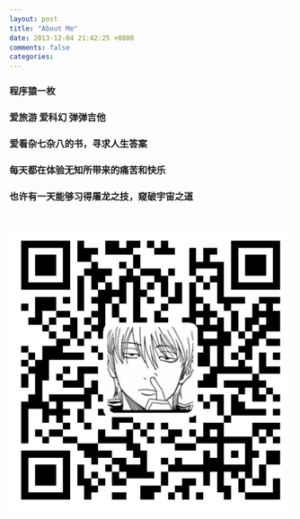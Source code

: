 ```yaml
---
layout: post
title: "About Me"
date: 2013-12-04 21:42:25 +0800
comments: false
categories: 
---
```

### 程序猿一枚
### 爱旅游 爱科幻 弹弹吉他 
### 爱看杂七杂八的书，寻求人生答案
### 每天都在体验无知所带来的痛苦和快乐
### 也许有一天能够习得屠龙之技，窥破宇宙之道


<br />


![我的二维码](/images/ddf3ea6965122a33710203068e62edab.png) 